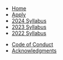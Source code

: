 <!-- docs/_sidebar.md -->

- [Home](/)
- [Apply](apply.md "Apply")
- [2024 Syllabus](2024/README.md)
- [2023 Syllabus](2023/ "2023")
- [2022 Syllabus](2022/ "2022")
<!-- - [Resources](resources.md "Resources") -->
- [Code of Conduct](code-of-conduct.md "Code of Conduct")
- [Acknowledgments](acknowledgments "Acknowledgements")
